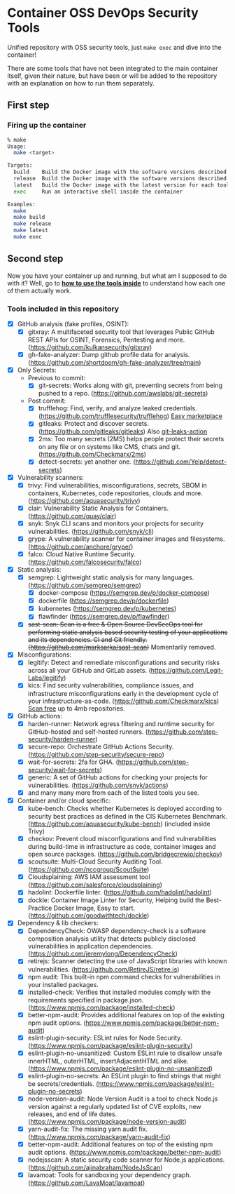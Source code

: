 # Container OSS DevOps Security Tools

Unified repository with OSS security tools, just `make exec` and dive into the container!

There are some tools that have not been integrated to the main container itself, given their nature,
but have been or will be added to the repository with an explanation on how to run them separately.

## First step

### Firing up the container

```bash
% make
Usage:
  make <target>

Targets:
  build    Build the Docker image with the software versions described in the .env file
  release  Build the Docker image with the software versions described in the .env file, but from a specific release of this repo
  latest   Build the Docker image with the latest version for each tool
  exec     Run an interactive shell inside the container

Examples:
  make
  make build
  make release
  make latest
  make exec
```

## Second step

Now you have your container up and running, but what am I supposed to do with it?
Well, go to **[how to use the tools inside](./HOWTO.md)** to understand how each one of them actually work.

### Tools included in this repository

- [x] GitHub analysis (fake profiles, OSINT):
  - [x] gitxray: A multifaceted security tool that leverages Public GitHub REST APIs for OSINT,
      Forensics, Pentesting and more. (<https://github.com/kulkansecurity/gitxray>)
  - [x] gh-fake-analyzer: Dump github profile data for analysis.
      (<https://github.com/shortdoom/gh-fake-analyzer/tree/main>)

- [x] Only Secrets:
  - Previous to commit:
    - [x] git-secrets: Works along with git, preventing secrets from being pushed to a repo.
          (<https://github.com/awslabs/git-secrets>)
  - Post commit:
    - [x] trufflehog: Find, verify, and analyze leaked credentials.
          (<https://github.com/trufflesecurity/trufflehog>) [Easy
          marketplace](https://github.com/marketplace/actions/trufflehog-oss)
    - [x] gitleaks: Protect and discover secrets. (<https://github.com/gitleaks/gitleaks>) Also
          [git-leaks-action](https://github.com/gitleaks/gitleaks-action)
    - [x] 2ms: Too many secrets (2MS) helps people protect their secrets on any file or on
          systems like CMS, chats and git. (<https://github.com/Checkmarx/2ms>)
    - [x] detect-secrets: yet another one. (<https://github.com/Yelp/detect-secrets>)

- [x] Vulnerability scanners:
  - [x] trivy: Find vulnerabilities, misconfigurations, secrets, SBOM in containers, Kubernetes,
      code repositories, clouds and more. (<https://github.com/aquasecurity/trivy>)
  - [x] clair: Vulnerability Static Analysis for Containers. (<https://github.com/quay/clair>)
  - [x] snyk: Snyk CLI scans and monitors your projects for security vulnerabilities.
      (<https://github.com/snyk/cli>)
  - [x] grype: A vulnerability scanner for container images and filesystems.
      (<https://github.com/anchore/grype/>)
  - [x] falco: Cloud Native Runtime Security. (<https://github.com/falcosecurity/falco>)

- [x] Static analysis:
  - [x] semgrep: Lightweight static analysis for many languages.
      (<https://github.com/semgrep/semgrep>)
    - [x] docker-compose (<https://semgrep.dev/p/docker-compose>)
    - [x] dockerfile (<https://semgrep.dev/p/dockerfile>)
    - [x] kubernetes (<https://semgrep.dev/p/kubernetes>)
    - [x] flawfinder (<https://semgrep.dev/p/flawfinder>)
  - [x] ~~sast-scan: Scan is a free & Open Source DevSecOps tool for performing static analysis
      based security testing of your applications and its dependencies. CI and Git friendly.
      (<https://github.com/marksarka/sast-scan>)~~ Momentarily removed.

- [x] Misconfigurations:
  - [x] legitify: Detect and remediate misconfigurations and security risks across all your GitHub
      and GitLab assets. (<https://github.com/Legit-Labs/legitify>)
  - [x] kics: Find security vulnerabilities, compliance issues, and infrastructure
      misconfigurations early in the development cycle of your infrastructure-as-code.
      (<https://github.com/Checkmarx/kics>) [Scan free](https://kics.checkmarx.net/) up to 4mb
      repositories.

- [x] GitHub actions:
  - [x] harden-runner: Network egress filtering and runtime security for GitHub-hosted and
      self-hosted runners. (<https://github.com/step-security/harden-runner>)
  - [x] secure-repo: Orchestrate GitHub Actions Security.
      (<https://github.com/step-security/secure-repo>)
  - [x] wait-for-secrets: 2fa for GHA. (<https://github.com/step-security/wait-for-secrets>)
  - [x] generic: A set of GitHub actions for checking your projects for vulnerabilities.
      (<https://github.com/snyk/actions>)
  - [x] and many many more from each of the listed tools you see.

- [x] Container and/or cloud specific:
  - [x] kube-bench: Checks whether Kubernetes is deployed according to security best practices as
      defined in the CIS Kubernetes Benchmark. (<https://github.com/aquasecurity/kube-bench>) (included inside Trivy)
  - [x] checkov: Prevent cloud misconfigurations and find vulnerabilities during build-time in
      infrastructure as code, container images and open source packages.
      (<https://github.com/bridgecrewio/checkov>)
  - [x] scoutsuite: Multi-Cloud Security Auditing Tool. (<https://github.com/nccgroup/ScoutSuite>)
  - [x] Cloudsplaining: AWS IAM assessment tool (<https://github.com/salesforce/cloudsplaining>)
  - [x] hadolint: Dockerfile linter. (<https://github.com/hadolint/hadolint>)
  - [x] dockle: Container Image Linter for Security, Helping build the Best-Practice Docker Image, Easy to start. (<https://github.com/goodwithtech/dockle>)

- [x] Dependency & lib checkers:
  - [x] DependencyCheck: OWASP dependency-check is a software composition analysis utility that
      detects publicly disclosed vulnerabilities in application dependencies.
      (<https://github.com/jeremylong/DependencyCheck>)
  - [x] retirejs: Scanner detecting the use of JavaScript libraries with known vulnerabilities.
      (<https://github.com/RetireJS/retire.js>)
  - [x] npm audit: This built-in npm command checks for vulnerabilities in your installed
      packages.
  - [x] installed-check: Verifies that installed modules comply with the requirements specified in
      package.json. (<https://www.npmjs.com/package/installed-check>)
  - [x] better-npm-audit: Provides additional features on top of the existing npm audit options.
      (<https://www.npmjs.com/package/better-npm-audit>)
  - [x] eslint-plugin-security: ESLint rules for Node Security.
      (<https://www.npmjs.com/package/eslint-plugin-security>)
  - [x] eslint-plugin-no-unsanitized: Custom ESLint rule to disallow unsafe innerHTML, outerHTML,
      insertAdjacentHTML and alike. (<https://www.npmjs.com/package/eslint-plugin-no-unsanitized>)
  - [x] eslint-plugin-no-secrets: An ESLint plugin to find strings that might be
      secrets/credentials. (<https://www.npmjs.com/package/eslint-plugin-no-secrets>)
  - [x] node-version-audit: Node Version Audit is a tool to check Node.js version against a
      regularly updated list of CVE exploits, new releases, and end of life dates.
      (<https://www.npmjs.com/package/node-version-audit>)
  - [x] yarn-audit-fix: The missing yarn audit fix. (<https://www.npmjs.com/package/yarn-audit-fix>)
  - [x] better-npm-audit: Additional features on top of the existing npm audit options.
      (<https://www.npmjs.com/package/better-npm-audit>)
  - [x] nodejsscan: A static security code scanner for Node.js applications.
      (<https://github.com/ajinabraham/NodeJsScan>)
  - [x] lavamoat: Tools for sandboxing your dependency graph.
      (<https://github.com/LavaMoat/lavamoat>)
